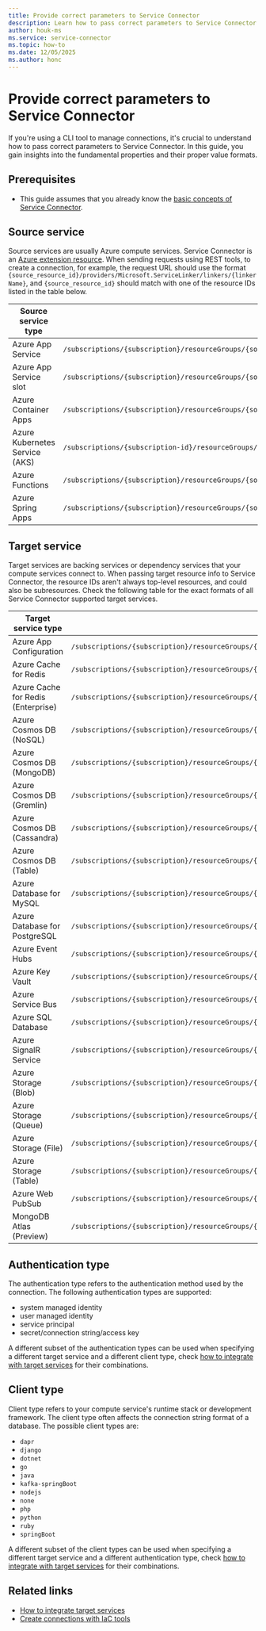 ```yaml
---
title: Provide correct parameters to Service Connector
description: Learn how to pass correct parameters to Service Connector to generate service connections between your Cloud resources.
author: houk-ms
ms.service: service-connector
ms.topic: how-to
ms.date: 12/05/2025
ms.author: honc
---
```

# Provide correct parameters to Service Connector

If you're using a CLI tool to manage connections, it's crucial to understand how to pass correct parameters to Service Connector. In this guide, you gain insights into the fundamental properties and their proper value formats.

## Prerequisites

- This guide assumes that you already know the [basic concepts of Service Connector](concept-service-connector-internals.md).

## Source service

Source services are usually Azure compute services. Service Connector is an [Azure extension resource](../azure-resource-manager/management/extension-resource-types.md). When sending requests using REST tools, to create a connection, for example, the request URL should use the format `{source_resource_id}/providers/Microsoft.ServiceLinker/linkers/{linkerName}`, and `{source_resource_id}` should match with one of the resource IDs listed in the table below.

| Source service type    | Resource ID format                                                                                                                                           |
| ---------------------- | ------------------------------------------------------------------------------------------------------------------------------------------------------------ |
| Azure App Service      | `/subscriptions/{subscription}/resourceGroups/{source_resource_group}/providers/Microsoft.Web/sites/{site}`                                                |
| Azure App Service slot | `/subscriptions/{subscription}/resourceGroups/{source_resource_group}/providers/Microsoft.Web/sites/{site}/slots/{slot}`                                   |
| Azure Container Apps   | `/subscriptions/{subscription}/resourceGroups/{source_resource_group}/providers/Microsoft.App/containerApps/{app}`                                         |
| Azure Kubernetes Service (AKS) | `/subscriptions/{subscription-id}/resourceGroups/{resource-group-name}/providers/Microsoft.ContainerService/managedClusters/{aks-cluster-name}`                                         |
| Azure Functions        | `/subscriptions/{subscription}/resourceGroups/{source_resource_group}/providers/Microsoft.Web/sites/{site}`                                                |
| Azure Spring Apps      | `/subscriptions/{subscription}/resourceGroups/{source_resource_group}/providers/Microsoft.AppPlatform/Spring/{spring}/apps/{app}/deployments/{deployment}` |

## Target service

Target services are backing services or dependency services that your compute services connect to. When passing target resource info to Service Connector, the resource IDs aren't always top-level resources, and could also be subresources. Check the following table for the exact formats of all Service Connector supported target services.

| Target service type                | Resource ID format                                                                                                                                                            |
| ---------------------------------- | ----------------------------------------------------------------------------------------------------------------------------------------------------------------------------- |
| Azure App Configuration            | `/subscriptions/{subscription}/resourceGroups/{target_resource_group}/providers/Microsoft.AppConfiguration/configurationStores/{config_store}`                              |
| Azure Cache for Redis              | `/subscriptions/{subscription}/resourceGroups/{target_resource_group}/providers/Microsoft.Cache/redis/{server}/databases/{database}`                                        |
| Azure Cache for Redis (Enterprise) | `/subscriptions/{subscription}/resourceGroups/{target_resource_group}/providers/Microsoft.Cache/redisEnterprise/{server}/databases/{database}`                              |
| Azure Cosmos DB (NoSQL)            | `/subscriptions/{subscription}/resourceGroups/{target_resource_group}/providers/Microsoft.DocumentDB/databaseAccounts/{account}/sqlDatabases/{database}`                    |
| Azure Cosmos DB (MongoDB)          | `/subscriptions/{subscription}/resourceGroups/{target_resource_group}/providers/Microsoft.DocumentDB/databaseAccounts/{account}/mongodbDatabases/{database}`                |
| Azure Cosmos DB (Gremlin)          | `/subscriptions/{subscription}/resourceGroups/{target_resource_group}/providers/Microsoft.DocumentDB/databaseAccounts/{account}/gremlinDatabases/{database}/graphs/{graph}` |
| Azure Cosmos DB (Cassandra)        | `/subscriptions/{subscription}/resourceGroups/{target_resource_group}/providers/Microsoft.DocumentDB/databaseAccounts/{account}/cassandraKeyspaces/{key_space}`             |
| Azure Cosmos DB (Table)            | `/subscriptions/{subscription}/resourceGroups/{target_resource_group}/providers/Microsoft.DocumentDB/databaseAccounts/{account}/tables/{table}`                             |
| Azure Database for MySQL           | `/subscriptions/{subscription}/resourceGroups/{target_resource_group}/providers/Microsoft.DBforMySQL/flexibleServers/{server}/databases/{database}`                         |
| Azure Database for PostgreSQL      | `/subscriptions/{subscription}/resourceGroups/{target_resource_group}/providers/Microsoft.DBforPostgreSQL/flexibleServers/{server}/databases/{database}`                    |
| Azure Event Hubs                   | `/subscriptions/{subscription}/resourceGroups/{target_resource_group}/providers/Microsoft.EventHub/namespaces/{namespace}`                                                  |
| Azure Key Vault                    | `/subscriptions/{subscription}/resourceGroups/{target_resource_group}/providers/Microsoft.KeyVault/vaults/{vault}`                                                          |
| Azure Service Bus                  | `/subscriptions/{subscription}/resourceGroups/{target_resource_group}/providers/Microsoft.ServiceBus/namespaces/{namespace}`                                                |
| Azure SQL Database                 | `/subscriptions/{subscription}/resourceGroups/{target_resource_group}/providers/Microsoft.Sql/servers/{server}/databases/{database}`                                        |
| Azure SignalR Service              | `/subscriptions/{subscription}/resourceGroups/{target_resource_group}/providers/Microsoft.SignalRService/SignalR/{signalr}`                                                 |
| Azure Storage (Blob)               | `/subscriptions/{subscription}/resourceGroups/{target_resource_group}/providers/Microsoft.Storage/storageAccounts/{account}/blobServices/default`                           |
| Azure Storage (Queue)              | `/subscriptions/{subscription}/resourceGroups/{target_resource_group}/providers/Microsoft.Storage/storageAccounts/{account}/queueServices/default`                          |
| Azure Storage (File)               | `/subscriptions/{subscription}/resourceGroups/{target_resource_group}/providers/Microsoft.Storage/storageAccounts/{account}/fileServices/default`                           |
| Azure Storage (Table)              | `/subscriptions/{subscription}/resourceGroups/{target_resource_group}/providers/Microsoft.Storage/storageAccounts/{account}/tableServices/default`                          |
| Azure Web PubSub                   | `/subscriptions/{subscription}/resourceGroups/{target_resource_group}/providers/Microsoft.SignalRService/WebPubSub/{webpubsub}`                                             |
| MongoDB Atlas (Preview)            | `/subscriptions/{subscription}/resourceGroups/{target_resource_group}/providers/MongoDB.Atlas/organization/{organization-id}`                                               |

## Authentication type

The authentication type refers to the authentication method used by the connection. The following authentication types are supported:

* system managed identity
* user managed identity
* service principal
* secret/connection string/access key

A different subset of the authentication types can be used when specifying a different target service and a different client type, check [how to integrate with target services](./how-to-integrate-postgres.md) for their combinations.

## Client type

Client type refers to your compute service's runtime stack or development framework. The client type often affects the connection string format of a database. The possible client types are:

* `dapr`
* `django`
* `dotnet`
* `go`
* `java`
* `kafka-springBoot`
* `nodejs`
* `none`
* `php`
* `python`
* `ruby`
* `springBoot`

A different subset of the client types can be used when specifying a different target service and a different authentication type, check [how to integrate with target services](./how-to-integrate-ai-services.md) for their combinations.

## Related links

- [How to integrate target services](./how-to-integrate-ai-services.md)
- [Create connections with IaC tools](./how-to-build-connections-with-iac-tools.md)
